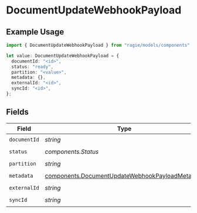 # DocumentUpdateWebhookPayload

## Example Usage

```typescript
import { DocumentUpdateWebhookPayload } from "ragie/models/components";

let value: DocumentUpdateWebhookPayload = {
  documentId: "<id>",
  status: "ready",
  partition: "<value>",
  metadata: {},
  externalId: "<id>",
  syncId: "<id>",
};
```

## Fields

| Field                                                                                                              | Type                                                                                                               | Required                                                                                                           | Description                                                                                                        |
| ------------------------------------------------------------------------------------------------------------------ | ------------------------------------------------------------------------------------------------------------------ | ------------------------------------------------------------------------------------------------------------------ | ------------------------------------------------------------------------------------------------------------------ |
| `documentId`                                                                                                       | *string*                                                                                                           | :heavy_check_mark:                                                                                                 | N/A                                                                                                                |
| `status`                                                                                                           | *components.Status*                                                                                                | :heavy_check_mark:                                                                                                 | N/A                                                                                                                |
| `partition`                                                                                                        | *string*                                                                                                           | :heavy_check_mark:                                                                                                 | N/A                                                                                                                |
| `metadata`                                                                                                         | [components.DocumentUpdateWebhookPayloadMetadata](../../models/components/documentupdatewebhookpayloadmetadata.md) | :heavy_check_mark:                                                                                                 | N/A                                                                                                                |
| `externalId`                                                                                                       | *string*                                                                                                           | :heavy_check_mark:                                                                                                 | N/A                                                                                                                |
| `syncId`                                                                                                           | *string*                                                                                                           | :heavy_check_mark:                                                                                                 | N/A                                                                                                                |